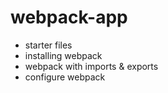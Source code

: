 # webpack-app

- starter files
- installing webpack
- webpack with imports & exports
- configure webpack
